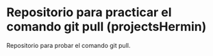 # Repositorio para practicar el comando git pull (projectsHermin)
Repositorio para probar el comando git pull.

